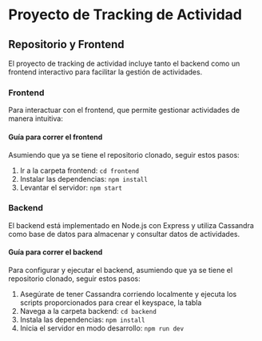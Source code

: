 # Proyecto de Tracking de Actividad

## Repositorio y Frontend

El proyecto de tracking de actividad incluye tanto el backend como un frontend interactivo para facilitar la gestión de actividades. 

### Frontend

Para interactuar con el frontend, que permite gestionar actividades de manera intuitiva:

#### Guía para correr el frontend

Asumiendo que ya se tiene el repositorio clonado, seguir estos pasos:

1. Ir a la carpeta frontend: `cd frontend`
2. Instalar las dependencias: `npm install`
3. Levantar el servidor: `npm start`

### Backend

El backend está implementado en Node.js con Express y utiliza Cassandra como base de datos para almacenar y consultar datos de actividades.

#### Guía para correr el backend

Para configurar y ejecutar el backend, asumiendo que ya se tiene el repositorio clonado, seguir estos pasos:

1. Asegúrate de tener Cassandra corriendo localmente y ejecuta los scripts proporcionados para crear el keyspace, la tabla 
2. Navega a la carpeta backend: `cd backend`
3. Instala las dependencias: `npm install`
4. Inicia el servidor en modo desarrollo: `npm run dev`


